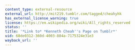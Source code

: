 ```yaml
---
content_type: external-resource
external_url: http://mit219.tumblr.com/tagged/cheahyhk
has_external_license_warning: true
license: https://en.wikipedia.org/wiki/All_rights_reserved
status: ''
title: '*Link to* *Kenneth Cheah''s Page on Tumblr*'
uid: 68de0312-360d-4003-804a-7175324e31e3
wayback_url: ''
---
```

